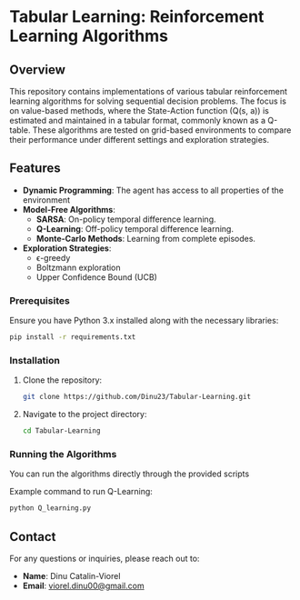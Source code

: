 # Tabular Learning: Reinforcement Learning Algorithms

## Overview

This repository contains implementations of various tabular reinforcement learning algorithms for solving sequential decision problems. The focus is on value-based methods, where the State-Action function \(Q(s, a)\) is estimated and maintained in a tabular format, commonly known as a Q-table. These algorithms are tested on grid-based environments to compare their performance under different settings and exploration strategies.

## Features

- **Dynamic Programming**: The agent has access to all properties of the environment 
- **Model-Free Algorithms**: 
  - **SARSA**: On-policy temporal difference learning.
  - **Q-Learning**: Off-policy temporal difference learning.
  - **Monte-Carlo Methods**: Learning from complete episodes.
- **Exploration Strategies**: 
  - ϵ-greedy
  - Boltzmann exploration
  - Upper Confidence Bound (UCB)
  

### Prerequisites

Ensure you have Python 3.x installed along with the necessary libraries:

```bash
pip install -r requirements.txt
```

### Installation

1. Clone the repository:
   ```bash
   git clone https://github.com/Dinu23/Tabular-Learning.git
   ```
2. Navigate to the project directory:
   ```bash
   cd Tabular-Learning
   ```

### Running the Algorithms

You can run the algorithms directly through the provided scripts

Example command to run Q-Learning:
```bash
python Q_learning.py
```


## Contact

For any questions or inquiries, please reach out to:

- **Name**: Dinu Catalin-Viorel
- **Email**: viorel.dinu00@gmail.com
